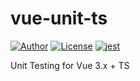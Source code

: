 # vue-unit-ts


<!-- [![Deploy](https://github.com/pdsuwwz/vue-unit-ts/workflows/Unit-Testing/badge.svg)](https://github.com/pdsuwwz/vue-unit-ts/actions/workflows/unit-testing.yml) -->
<!-- [![GitHub Workflow Status (branch)](https://img.shields.io/github/workflow/status/pdsuwwz/vue-unit-ts/Unit-Testing/main)](https://github.com/pdsuwwz/vue-unit-ts/deployments/activity_log) -->
<!-- [![codecov](https://codecov.io/gh/pdsuwwz/vue-unit-ts/branch/main/graph/badge.svg)](https://codecov.io/gh/pdsuwwz/vue-unit-ts) -->
[![Author](https://img.shields.io/badge/Author-Wisdom-9cf)](https://github.com/pdsuwwz)
[![License](https://img.shields.io/github/license/pdsuwwz/vite-starter?color=blue)](https://github.com/pdsuwwz/vite-starter/blob/master/LICENSE)
[![jest](https://jestjs.io/img/jest-badge.svg)](https://github.com/facebook/jest)

Unit Testing for Vue 3.x + TS
